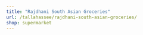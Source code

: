 ```yaml
---
title: "Rajdhani South Asian Groceries"
url: /tallahassee/rajdhani-south-asian-groceries/
shop: supermarket
---
```

